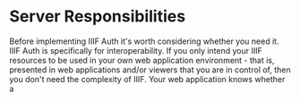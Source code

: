# Server Responsibilities

Before implementing IIIF Auth it's worth considering whether you need it. IIIF Auth is specifically for interoperability. If you only intend your IIIF resources to be used in your own web application environment - that is, presented in web applications and/or viewers that you are in control of, then you don't need the complexity of IIIF. Your web application knows whether a 